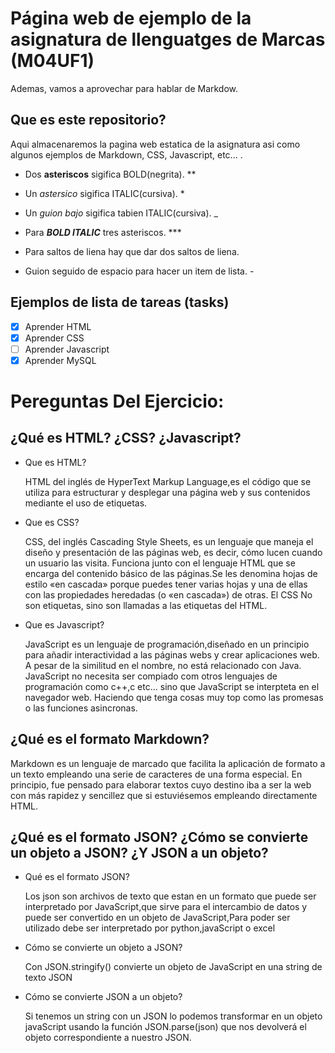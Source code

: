 # Página web de ejemplo de la asignatura de llenguatges de Marcas (M04UF1)
Ademas, vamos a aprovechar para hablar de Markdow.

## Que es este repositorio?
Aqui almacenaremos la pagina web estatica de la asignatura asi como algunos ejemplos de Markdown, CSS, Javascript, etc...
.

- Dos **asteriscos** sigifica BOLD(negrita). **


- Un *astersico* sigifica ITALIC(cursiva). *


- Un _guion bajo_ sigifica tabien ITALIC(cursiva). _


- Para ***BOLD ITALIC*** tres asteriscos. ***

- Para saltos de liena hay que dar dos saltos de liena.

- Guion seguido de espacio para hacer un item de lista. - 

## Ejemplos de lista de tareas (tasks)

- [X] Aprender HTML
- [X] Aprender CSS
- [ ] Aprender Javascript
- [X] Aprender MySQL  

# Pereguntas Del Ejercicio:
  
## ¿Qué es HTML? ¿CSS? ¿Javascript?
  
- Que es HTML?
  
  HTML del inglés de HyperText Markup Language,es el código que se utiliza para estructurar y desplegar una página web y sus contenidos mediante el uso de etiquetas.
  
- Que es CSS?
  
  CSS, del inglés Cascading Style Sheets, es un lenguaje que maneja el diseño y presentación de las páginas web, es decir, cómo lucen cuando un usuario las visita. Funciona junto con el lenguaje HTML que se encarga del contenido básico de las páginas.Se les denomina hojas de estilo «en cascada» porque puedes tener varias hojas y una de ellas con las propiedades heredadas (o «en cascada») de otras. El CSS	No son etiquetas, sino son llamadas a las etiquetas del HTML.
  
- Que es Javascript?
  
  JavaScript es un lenguaje de programación,diseñado en un principio para añadir interactividad a las páginas webs y crear aplicaciones web. A pesar de la similitud en el nombre, no está relacionado con Java. JavaScript no necesita ser compiado com otros lenguajes de programación como c++,c etc... sino que JavaScript se interpteta en el navegador web. Haciendo que tenga cosas muy top como las promesas o las funciones asincronas. 

## ¿Qué es el formato Markdown?

  Markdown es un lenguaje de marcado que facilita la aplicación de formato a un texto empleando una serie de caracteres de una forma especial. En principio, fue pensado para elaborar textos cuyo destino iba a ser la web con más rapidez y sencillez que si estuviésemos empleando directamente HTML.

## ¿Qué es el formato JSON? ¿Cómo se convierte un objeto a JSON? ¿Y JSON a un objeto?
  
- Qué es el formato JSON?
  
  Los json son archivos de texto que estan en un formato que puede ser interpretado por JavaScript,que sirve para el intercambio de datos y puede ser convertido en un objeto de JavaScript,Para poder ser utilizado debe ser interpretado por python,javaScript o excel

  
- Cómo se convierte un objeto a JSON?
  
  Con JSON.stringify() convierte un objeto de JavaScript en una string de texto JSON
  
- Cómo se convierte JSON a un objeto?
  
  Si tenemos un string con un JSON lo podemos transformar en un objeto javaScript usando la función JSON.parse(json) que nos devolverá el objeto correspondiente a nuestro JSON.
